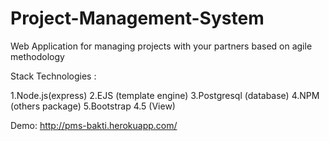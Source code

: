 # Project-Management-System

Web Application for managing projects with your partners based on agile methodology


Stack Technologies :

1.Node.js(express)
2.EJS (template engine)
3.Postgresql (database)
4.NPM (others package)
5.Bootstrap 4.5 (View)

Demo: http://pms-bakti.herokuapp.com/
